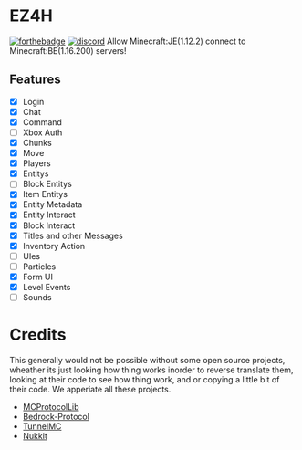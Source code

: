 # EZ4H
[![forthebadge](https://forthebadge.com/images/badges/made-with-java.svg)](https://forthebadge.com)
[![discord](https://img.shields.io/discord/799644723328974868?style=for-the-badge)](https://discord.gg/s3H67gYe7Z)
Allow Minecraft:JE(1.12.2) connect to Minecraft:BE(1.16.200) servers!  
## Features
- [x] Login  
- [x] Chat  
- [x] Command  
- [ ] Xbox Auth  
- [X] Chunks  
- [X] Move  
- [X] Players  
- [X] Entitys  
- [ ] Block Entitys  
- [X] Item Entitys  
- [X] Entity Metadata  
- [X] Entity Interact  
- [X] Block Interact  
- [X] Titles and other Messages  
- [X] Inventory Action  
- [ ] UIes  
- [ ] Particles  
- [X] Form UI  
- [X] Level Events  
- [ ] Sounds  

# Credits
This generally would not be possible without some open source projects, wheather its just looking how thing works inorder to reverse translate them, looking at their code to see how thing work, and or copying a little bit of their code. We apperiate all these projects.  
- [MCProtocolLib](https://github.com/Steveice10/MCProtocolLib)
- [Bedrock-Protocol](https://github.com/CloudburstMC/Protocol)
- [TunnelMC](https://github.com/THEREALWWEFAN231/TunnelMC)
- [Nukkit](https://github.com/CloudburstMC/Nukkit/)
